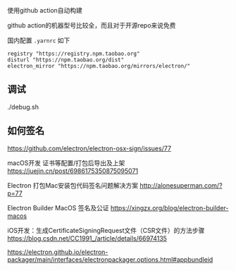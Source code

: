 使用github action自动构建

github action的机器型号比较全，而且对于开源repo来说免费

国内配置 `.yarnrc` 如下

```
registry "https://registry.npm.taobao.org"
disturl "https://npm.taobao.org/dist"
electron_mirror "https://npm.taobao.org/mirrors/electron/"
```

## 调试

./debug.sh

## 如何签名

https://github.com/electron/electron-osx-sign/issues/77

macOS开发 证书等配置/打包后导出及上架
https://juejin.cn/post/6986175350875095071

Electron 打包Mac安装包代码签名问题解决方案
http://alonesuperman.com/?p=77

Electron Builder MacOS 签名及公证
https://xingzx.org/blog/electron-builder-macos

iOS开发：生成CertificateSigningRequest文件（CSR文件）的方法步骤
https://blog.csdn.net/CC1991_/article/details/66974135

https://electron.github.io/electron-packager/main/interfaces/electronpackager.options.html#appbundleid
